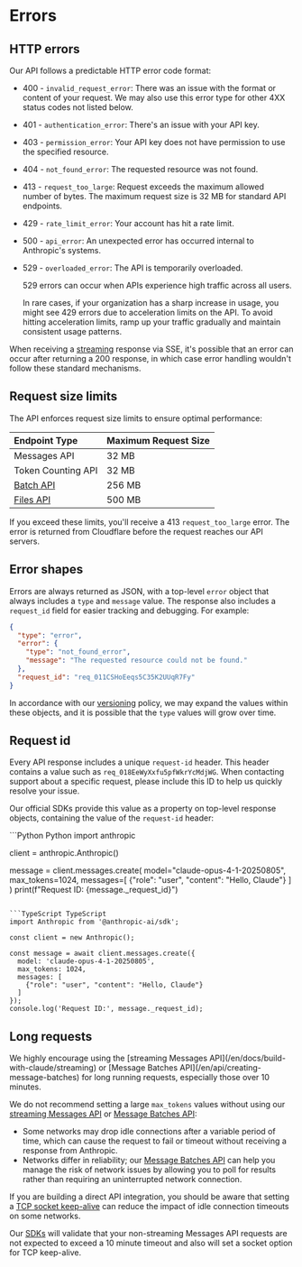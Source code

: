 # Errors

## HTTP errors

Our API follows a predictable HTTP error code format:

* 400 - `invalid_request_error`: There was an issue with the format or content of your request. We may also use this error type for other 4XX status codes not listed below.
* 401 - `authentication_error`: There's an issue with your API key.
* 403 - `permission_error`: Your API key does not have permission to use the specified resource.
* 404 - `not_found_error`: The requested resource was not found.
* 413 - `request_too_large`: Request exceeds the maximum allowed number of bytes. The maximum request size is 32 MB for standard API endpoints.
* 429 - `rate_limit_error`: Your account has hit a rate limit.
* 500 - `api_error`: An unexpected error has occurred internal to Anthropic's systems.
* 529 - `overloaded_error`: The API is temporarily overloaded.

  <Warning>
    529 errors can occur when APIs experience high traffic across all users.

    In rare cases, if your organization has a sharp increase in usage, you might see 429 errors due to acceleration limits on the API. To avoid hitting acceleration limits, ramp up your traffic gradually and maintain consistent usage patterns.
  </Warning>

When receiving a [streaming](/en/docs/build-with-claude/streaming) response via SSE, it's possible that an error can occur after returning a 200 response, in which case error handling wouldn't follow these standard mechanisms.

## Request size limits

The API enforces request size limits to ensure optimal performance:

| Endpoint Type                                            | Maximum Request Size |
| :------------------------------------------------------- | :------------------- |
| Messages API                                             | 32 MB                |
| Token Counting API                                       | 32 MB                |
| [Batch API](/en/docs/build-with-claude/batch-processing) | 256 MB               |
| [Files API](/en/docs/build-with-claude/files)            | 500 MB               |

If you exceed these limits, you'll receive a 413 `request_too_large` error. The error is returned from Cloudflare before the request reaches our API servers.

## Error shapes

Errors are always returned as JSON, with a top-level `error` object that always includes a `type` and `message` value. The response also includes a `request_id` field for easier tracking and debugging. For example:

```JSON JSON
{
  "type": "error",
  "error": {
    "type": "not_found_error",
    "message": "The requested resource could not be found."
  },
  "request_id": "req_011CSHoEeqs5C35K2UUqR7Fy"
}
```

In accordance with our [versioning](/en/api/versioning) policy, we may expand the values within these objects, and it is possible that the `type` values will grow over time.

## Request id

Every API response includes a unique `request-id` header. This header contains a value such as `req_018EeWyXxfu5pfWkrYcMdjWG`. When contacting support about a specific request, please include this ID to help us quickly resolve your issue.

Our official SDKs provide this value as a property on top-level response objects, containing the value of the `request-id` header:

<CodeGroup>
  ```Python Python
  import anthropic

  client = anthropic.Anthropic()

  message = client.messages.create(
      model="claude-opus-4-1-20250805",
      max_tokens=1024,
      messages=[
          {"role": "user", "content": "Hello, Claude"}
      ]
  )
  print(f"Request ID: {message._request_id}")
  ```

  ```TypeScript TypeScript
  import Anthropic from '@anthropic-ai/sdk';

  const client = new Anthropic();

  const message = await client.messages.create({
    model: 'claude-opus-4-1-20250805',
    max_tokens: 1024,
    messages: [
      {"role": "user", "content": "Hello, Claude"}
    ]
  });
  console.log('Request ID:', message._request_id);
  ```
</CodeGroup>

## Long requests

<Warning>
  We highly encourage using the [streaming Messages API](/en/docs/build-with-claude/streaming) or [Message Batches API](/en/api/creating-message-batches) for long running requests, especially those over 10 minutes.
</Warning>

We do not recommend setting a large `max_tokens` values without using our [streaming Messages API](/en/docs/build-with-claude/streaming)
or [Message Batches API](/en/api/creating-message-batches):

* Some networks may drop idle connections after a variable period of time, which
  can cause the request to fail or timeout without receiving a response from Anthropic.
* Networks differ in reliability; our [Message Batches API](/en/api/creating-message-batches) can help you
  manage the risk of network issues by allowing you to poll for results rather than requiring an uninterrupted network connection.

If you are building a direct API integration, you should be aware that setting a [TCP socket keep-alive](https://tldp.org/HOWTO/TCP-Keepalive-HOWTO/programming.html) can reduce the impact of idle connection timeouts on some networks.

Our [SDKs](/en/api/client-sdks) will validate that your non-streaming Messages API requests are not expected to exceed a 10 minute timeout and
also will set a socket option for TCP keep-alive.
